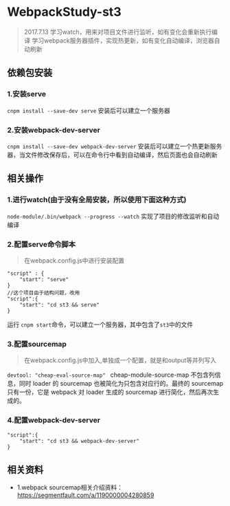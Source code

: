 # WebpackStudy-st3
>2017.7.13
学习watch，用来对项目文件进行监听，如有变化会重新执行编译
学习webpack服务器插件，实现热更新，如有变化自动编译，浏览器自动刷新

## 依赖包安装
### 1.安装serve
`cnpm install --save-dev serve`
安装后可以建立一个服务器

### 2.安装webpack-dev-server
`cnpm install --save-dev webpack-dev-server`
安装后可以建立一个热更新服务器，当文件修改保存后，可以在命令行中看到自动编译，然后页面也会自动刷新

## 相关操作
### 1.进行watch(由于没有全局安装，所以使用下面这种方式)
`node-module/.bin/webpack --progress --watch`
实现了项目的修改监听和自动编译

### 2.配置serve命令脚本
>在webpack.config.js中进行安装配置

```
"script" : {
    "start": "serve"
}
//这个项目由于结构问题，改用
"script":{
    "start": "cd st3 && serve"
}
```
运行 `cnpm start`命令，可以建立一个服务器，其中包含了`st3`中的文件

### 3.配置sourcemap
>在webpack.config.js中加入,单独成一个配置，就是和output等并列写入

`devtool: "cheap-eval-source-map" `
cheap-module-source-map 不包含列信息，同时 loader 的 sourcemap 也被简化为只包含对应行的。最终的 sourcemap 只有一份，它是 webpack 对 loader 生成的 sourcemap 进行简化，然后再次生成的。

### 4.配置webpack-dev-server
```
"script":{
    "start": "cd st3 && webpack-dev-server"
}
```

## 相关资料

 - 1.webpack sourcemap相关介绍资料：https://segmentfault.com/a/1190000004280859

